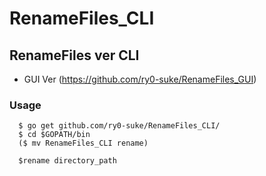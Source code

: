 # RenameFiles_CLI
## RenameFiles ver CLI
* GUI Ver (https://github.com/ry0-suke/RenameFiles_GUI)

### Usage
```
  $ go get github.com/ry0-suke/RenameFiles_CLI/
  $ cd $GOPATH/bin
  ($ mv RenameFiles_CLI rename)
  
  $rename directory_path
